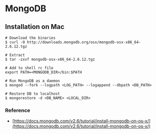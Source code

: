 # MongoDB

## Installation on Mac

```
# Download the binaries
$ curl -O http://downloads.mongodb.org/osx/mongodb-osx-x86_64-2.6.12.tgz

# Extract
$ tar -zxvf mongodb-osx-x86_64-2.6.12.tgz

# Add to shell rc file
export PATH=<MONGODB_DIR>/bin:$PATH

# Run MongoDB as a daemon
$ mongod --fork --logpath <LOG_PATH> --logappend --dbpath <DB_PATH>

# Restore DB to localhost
$ mongorestore -d <DB_NAME> <LOCAL_DIR>
```

### Reference

* [https://docs.mongodb.com/v2.6/tutorial/install-mongodb-on-os-x/](https://docs.mongodb.com/v2.6/tutorial/install-mongodb-on-os-x/)



